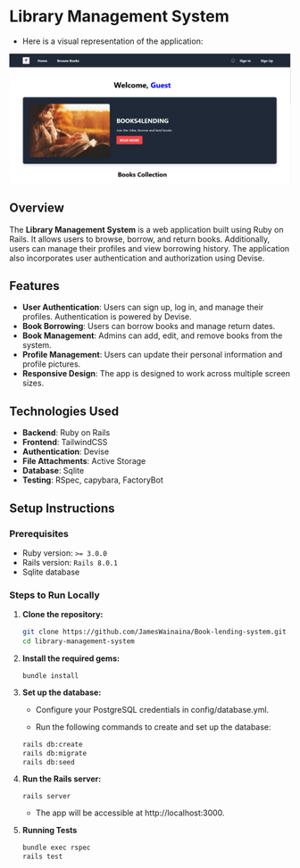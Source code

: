 
# Library Management System

- Here is a visual representation of the application:

![Project Overview](/public/Project%20picture.PNG)


## Overview

The **Library Management System** is a web application built using Ruby on Rails. It allows users to browse, borrow, and return books. Additionally, users can manage their profiles and view borrowing history. The application also incorporates user authentication and authorization using Devise.

## Features

- **User Authentication**: Users can sign up, log in, and manage their profiles. Authentication is powered by Devise.
- **Book Borrowing**: Users can borrow books and manage return dates.
- **Book Management**: Admins can add, edit, and remove books from the system.
- **Profile Management**: Users can update their personal information and profile pictures.
- **Responsive Design**: The app is designed to work across multiple screen sizes.

## Technologies Used

- **Backend**: Ruby on Rails
- **Frontend**: TailwindCSS
- **Authentication**: Devise
- **File Attachments**: Active Storage
- **Database**: Sqlite
- **Testing**: RSpec, capybara, FactoryBot

## Setup Instructions

### Prerequisites

- Ruby version: `>= 3.0.0`
- Rails version: `Rails 8.0.1 `
- Sqlite database

### Steps to Run Locally

1. **Clone the repository:**

   ```bash
   git clone https://github.com/JamesWainaina/Book-lending-system.git
   cd library-management-system
   ```

2.  **Install the required gems:**
    ```
    bundle install
    ```

3. **Set up the database:**

    - Configure your PostgreSQL credentials in config/database.yml.

    - Run the following commands to create and set up the database:
   
    ```
    rails db:create
    rails db:migrate
    rails db:seed
    ```

4. **Run the Rails server:**
    ```
    rails server
    ```
    - The app will be accessible at http://localhost:3000.


5. **Running Tests**
    ```
    bundle exec rspec
    rails test
    ```
